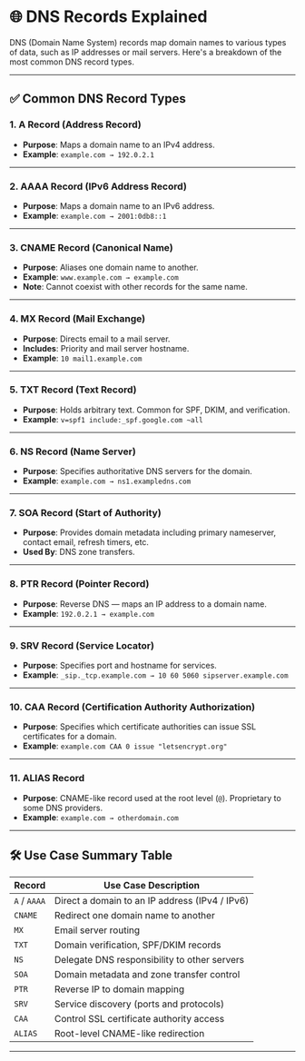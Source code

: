 # 🌐 DNS Records Explained

DNS (Domain Name System) records map domain names to various types of data, such as IP addresses or mail servers. Here's a breakdown of the most common DNS record types.

---

## ✅ Common DNS Record Types

### 1. A Record (Address Record)
- **Purpose**: Maps a domain name to an IPv4 address.
- **Example**: `example.com → 192.0.2.1`

---

### 2. AAAA Record (IPv6 Address Record)
- **Purpose**: Maps a domain name to an IPv6 address.
- **Example**: `example.com → 2001:0db8::1`

---

### 3. CNAME Record (Canonical Name)
- **Purpose**: Aliases one domain name to another.
- **Example**: `www.example.com → example.com`
- **Note**: Cannot coexist with other records for the same name.

---

### 4. MX Record (Mail Exchange)
- **Purpose**: Directs email to a mail server.
- **Includes**: Priority and mail server hostname.
- **Example**: `10 mail1.example.com`

---

### 5. TXT Record (Text Record)
- **Purpose**: Holds arbitrary text. Common for SPF, DKIM, and verification.
- **Example**: `v=spf1 include:_spf.google.com ~all`

---

### 6. NS Record (Name Server)
- **Purpose**: Specifies authoritative DNS servers for the domain.
- **Example**: `example.com → ns1.exampledns.com`

---

### 7. SOA Record (Start of Authority)
- **Purpose**: Provides domain metadata including primary nameserver, contact email, refresh timers, etc.
- **Used By**: DNS zone transfers.

---

### 8. PTR Record (Pointer Record)
- **Purpose**: Reverse DNS — maps an IP address to a domain name.
- **Example**: `192.0.2.1 → example.com`

---

### 9. SRV Record (Service Locator)
- **Purpose**: Specifies port and hostname for services.
- **Example**: `_sip._tcp.example.com → 10 60 5060 sipserver.example.com`

---

### 10. CAA Record (Certification Authority Authorization)
- **Purpose**: Specifies which certificate authorities can issue SSL certificates for a domain.
- **Example**: `example.com CAA 0 issue "letsencrypt.org"`

---

### 11. ALIAS Record
- **Purpose**: CNAME-like record used at the root level (`@`). Proprietary to some DNS providers.
- **Example**: `example.com → otherdomain.com`

---

## 🛠️ Use Case Summary Table

| Record | Use Case Description |
|--------|----------------------|
| `A` / `AAAA` | Direct a domain to an IP address (IPv4 / IPv6) |
| `CNAME` | Redirect one domain name to another |
| `MX` | Email server routing |
| `TXT` | Domain verification, SPF/DKIM records |
| `NS` | Delegate DNS responsibility to other servers |
| `SOA` | Domain metadata and zone transfer control |
| `PTR` | Reverse IP to domain mapping |
| `SRV` | Service discovery (ports and protocols) |
| `CAA` | Control SSL certificate authority access |
| `ALIAS` | Root-level CNAME-like redirection |

---

